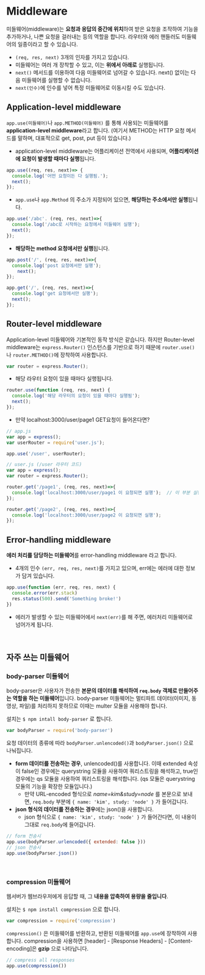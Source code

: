 # Middleware

미들웨어(middleware)는 **요청과 응답의 중간에 위치**하여 받은 요청을 조작하여 기능을 추가하거나, 나쁜 요청을 걸러내는 등의 역할을 합니다. 라우터와 에러 핸들러도 미들웨어의 일종이라고 할 수 있습니다.

- `(req, res, next)` 3개의 인자를 가지고 있습니다.
- 미들웨어는 여러 개 장착할 수 있고, 이는 **위에서 아래로** 실행됩니다.
- `next()` 메서드를 이용하여 다음 미들웨어로 넘어갈 수 있습니다. next() 없이는 다음 미들웨어를 실행할 수 없습니다.
- `next(인수)`에 인수를 넣어 특정 미들웨어로 이동시킬 수도 있습니다.

## Application-level middleware

`app.use(미들웨어)`나 `app.METHOD(미들웨어)` 를 통해 사용되는 미들웨어를 **application-level middleware**라고 합니다. (여기서 METHOD는 HTTP 요청 메서드를 말하며, 대표적으로 get, post, put 등이 있습니다.) 

- application-level middleware는 어플리케이션 전역에서 사용되며, **어플리케이션에 요청이 발생할 때마다 실행**됩니다.

```jsx
app.use((req, res, next)=> {
  console.log('어떤 요청이든 다 실행됨.');
  next();
});
```

- `app.use`나 `app.Method` 의 주소가 지정되어 있으면, **해당하는 주소에서만 실행**됩니다.

```jsx
app.use('/abc'. (req, res, next)=>{
  console.log('/abc로 시작하는 요청에서 미들웨어 실행');
  next();
});
```

- **해당하는 method 요청에서만 실행**됩니다.

```jsx
app.post('/', (req, res, next)=>{
  console.log('post 요청에서만 실행');
	next();
});
```

```jsx
app.get('/', (req, res, next)=>{
  console.log('get 요청에서만 실행');
  next();
});
```

## Router-level middleware

Application-level 미들웨어와 기본적인 동작 방식은 같습니다. 하지만 Router-level middleware는 `express.Router()` 인스턴스를 기반으로 하기 때문에 `router.use()`나 `router.METHOD()`에 장착하여 사용합니다.

```jsx
var router = express.Router();
```

- 해당 라우터 요청이 있을 때마다 실행됩니다.

```jsx
router.use(function (req, res, next) {
  console.log('해당 라우터의 요청이 있을 때마다 실행됨');
  next();
});
```

- 만약 localhost:3000/user/page1 GET요청이 들어온다면?

```jsx
// app.js
var app = express();
var userRouter = require('user.js');

app.use('/user', userRouter);
```

```jsx
// user.js (/user 라우터 코드)
var app = express();
var router = express.Router();

router.get('/page1', (req, res, next)=>{
  console.log('localhost:3000/user/page1 이 요청되면 실행');  // 이 부분 실행됨!
});

router.get('/page2', (req, res, next)=>{
  console.log('localhost:3000/user/page2 이 요청되면 실행');
});
```

## Error-handling middleware

**에러 처리를 담당하는 미들웨어**를 error-handling middleware 라고 합니다.

- 4개의 인수 `(err, req, res, next)`를 가지고 있으며, err에는 에러에 대한 정보가 담겨 있습니다.

```jsx
app.use(function (err, req, res, next) {
  console.error(err.stack)
  res.status(500).send('Something broke!')
})
```

- 에러가 발생할 수 있는 미들웨어에서 `next(err)`를 해 주면, 에러처리 미들웨어로 넘어가게 됩니다.

<br>

## 자주 쓰는 미들웨어 

### body-parser 미들웨어

body-parser은 사용자가 전송한 **본문의 데이터를 해석하여 `req.body` 객체로 만들어주는 역할을 하는 미들웨어**입니다. body-parser 미들웨어는 멀티파트 데이터(이미지, 동영상, 파일)를 처리하지 못하므로 이때는 multer 모듈을 사용해야 합니다.

설치는 `$ npm intall body-parser` 로 합니다.

```jsx
var bodyParser = require('body-parser')
```

요청 데이터의 종류에 따라 `bodyParser.unlencoded()`과 `bodyParser.json()` 으로 나눠집니다. 

- **form 데이터를 전송하는 경우**, unlencoded()를 사용합니다. 이때 extended 속성이 false인 경우에는 querystring 모듈을 사용하여 쿼리스트링을 해석하고, true인 경우에는 qs 모듈을 사용하여 쿼리스트링을 해석합니다. (qs 모듈은 querystring 모듈의 기능을 확장한 모듈입니다.)
    - 만약 URL-encoded 형식으로 *name=kim&study=node* 를 본문으로 보내면, `req.body` 부분에 `{ name: 'kim', study: 'node' }` 가 들어갑니다.
- **json 형식의 데이터를 전송하는 경우**에는 json()을 사용합니다.
    - json 형식으로 `{ name: 'kim', study: 'node' }` 가 들어간다면, 이 내용이 그대로 `req.body`에 들어갑니다.

```jsx
// form 전송시
app.use(bodyParser.urlencoded({ extended: false }))
// json 전송시
app.use(bodyParser.json())
```

<br>

### compression 미들웨어

웹서버가 웹브라우저에게 응답할 때, 그 **내용을 압축하여 용량을 줄입니다**. 

설치는 `$ npm install compression` 으로 합니다.

```jsx
var compression = require('compression')
```

`compression()` 은 미들웨어를 반환하고, 반환된 미들웨어를 `app.use`에 장착하여 사용합니다. compression을 사용하면 [header] - [Response Headers] - [Content-encoding]은 **gzip** 으로 나타납니다.

```jsx
// compress all responses
app.use(compression())
```

